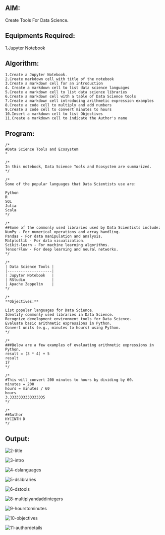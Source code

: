## AIM:
 Create Tools For Data Science.
 ## Equipments Required:
 1.Jupyter Notebook
 ## Algorithm:
 ```
 1.Create a Jupyter Notebook.
 2.Create markdown cell with title of the notebook
 3.Create a markdown cell for an introduction
 4. Create a markdown cell to list data science languages
 5.Create a markdown cell to list data science libraries
 6.Create a markdown cell with a table of Data Science tools
 7.Create a markdown cell introducing arithmetic expression examples
 8.Create a code cell to multiply and add numbers
 9.Create a code cell to convert minutes to hours
 10.Insert a markdown cell to list Objectives
 11.Create a markdown cell to indicate the Author's name
```
## Program:
```
/*
#Data Science Tools and Ecosystem
*
```
```
/*
In this notebook, Data Science Tools and Ecosystem are summarized.
*/
```
```
/*
Some of the popular languages that Data Scientists use are:

Python
R
SQL
Julia
Scala
*/
```
```
/*
##Some of the commonly used libraries used by Data Scientists include:
NumPy - For numerical operations and array handling.
Pandas - For data manipulation and analysis.
Matplotlib - For data visualization.
Scikit-learn - For machine learning algorithms.
TensorFlow - For deep learning and neural networks.
*/
```
```
/*
| Data Science Tools |
|--------------------|
| Jupyter Notebook   |
| RStudio            |
| Apache Zeppelin    |
*/
```
```
/*
**Objectives:**

List popular languages for Data Science.
Identify commonly used libraries in Data Science.
Recognize development environment tools for Data Science.
Evaluate basic arithmetic expressions in Python.
Convert units (e.g., minutes to hours) using Python.
*/
```
```
/*
###Below are a few examples of evaluating arithmetic expressions in Python.
result = (3 * 4) + 5
result
17
*/
```
```
/*
#This will convert 200 minutes to hours by dividing by 60.
minutes = 200
hours = minutes / 60
hours
3.3333333333333335
*/
```
```
/*
##Author
HYCINTH D
*/
```
## Output:

![2-title](https://github.com/user-attachments/assets/f4a45b6a-7d44-4287-b2da-6fe228905c4d)

![3-intro](https://github.com/user-attachments/assets/ab9e2405-2b7c-4be7-887f-2b871c22b222)

![4-dslanguages](https://github.com/user-attachments/assets/f9072281-d952-483d-b442-a91ca1cf2bbf)

![5-dslibraries](https://github.com/user-attachments/assets/e720883c-279c-4cec-9b2f-08676d6ee37b)

![6-dstools](https://github.com/user-attachments/assets/4770c0b2-9eb1-41e1-9764-ea47910bc5e4)

![8-multiplyandaddintegers](https://github.com/user-attachments/assets/51289311-ef0d-40eb-bf54-7825d3e5b277)

![9-hourstominutes](https://github.com/user-attachments/assets/343c376b-25a7-4ca4-8532-7519b344861d)

![10-objectives](https://github.com/user-attachments/assets/85a1b8f8-7207-4451-bb17-47821a2729b4)

![11-authordetails](https://github.com/user-attachments/assets/e7d0804e-83b8-43a2-944c-d4d0b9490162)












